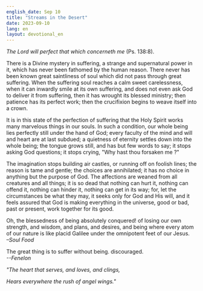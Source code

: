 ```yaml
---
english_date: Sep 10
title: "Streams in the Desert"
date: 2023-09-10
lang: en
layout: devotional_en
---
```





<p><em>The Lord will perfect that which concerneth me</em> (Ps. 138:8).

</p>

<p>

</p>

<p>There is a Divine mystery in suffering, a strange and supernatural power in it, which has never been fathomed by the human reason. There never has been known great saintliness of soul which did not pass through great suffering. When the suffering soul reaches a calm sweet carelessness, when it can inwardly smile at its own suffering, and does not even ask God to deliver it from suffering, then it has wrought its blessed ministry; then patience has its perfect work; then the crucifixion begins to weave itself into a crown.

</p>

<p>

</p>

<p>It is in this state of the perfection of suffering that the Holy Spirit works many marvelous things in our souls. In such a condition, our whole being lies perfectly still under the hand of God; every faculty of the mind and will and heart are at last subdued; a quietness of eternity settles down into the whole being; the tongue grows still, and has but few words to say; it stops asking God questions; it stops crying, "Why hast thou forsaken me ?"

</p>

<p>

</p>

<p>The imagination stops building air castles, or running off on foolish lines; the reason is tame and gentle; the choices are annihilated; it has no choice in anything but the purpose of God. The affections are weaned from all creatures and all things; it is so dead that nothing can hurt it, nothing can offend it, nothing can hinder it, nothing can get in its way; for, let the circumstances be what they may, it seeks only for God and His will, and it feels assured that God is making everything in the universe, good or bad, past or present, work together for its good.

</p>

<p>

</p>

<p>Oh, the blessedness of being absolutely conquered! of losing our own strength, and wisdom, and plans, and desires, and being where every atom of our nature is like placid Galilee under the omnipotent feet of our Jesus.<br/> <em>–Soul Food</em>

</p>

<p>

</p>

<p>The great thing is to suffer without being. discouraged.<br/> <em>--Fenelon</em>

</p>

<p>

</p>

<p><em>"The heart that serves, and loves, and clings,</em>

</p>

<p><em>Hears everywhere the rush of angel wings."</em>

</p>

<p></p>